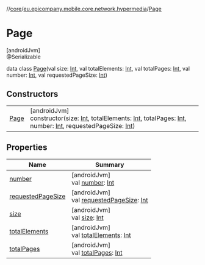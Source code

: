 //[core](../../../index.md)/[eu.epicompany.mobile.core.network.hypermedia](../index.md)/[Page](index.md)

# Page

[androidJvm]\
@Serializable

data class [Page](index.md)(val size: [Int](https://kotlinlang.org/api/latest/jvm/stdlib/kotlin/-int/index.html), val totalElements: [Int](https://kotlinlang.org/api/latest/jvm/stdlib/kotlin/-int/index.html), val totalPages: [Int](https://kotlinlang.org/api/latest/jvm/stdlib/kotlin/-int/index.html), val number: [Int](https://kotlinlang.org/api/latest/jvm/stdlib/kotlin/-int/index.html), val requestedPageSize: [Int](https://kotlinlang.org/api/latest/jvm/stdlib/kotlin/-int/index.html))

## Constructors

| | |
|---|---|
| [Page](-page.md) | [androidJvm]<br>constructor(size: [Int](https://kotlinlang.org/api/latest/jvm/stdlib/kotlin/-int/index.html), totalElements: [Int](https://kotlinlang.org/api/latest/jvm/stdlib/kotlin/-int/index.html), totalPages: [Int](https://kotlinlang.org/api/latest/jvm/stdlib/kotlin/-int/index.html), number: [Int](https://kotlinlang.org/api/latest/jvm/stdlib/kotlin/-int/index.html), requestedPageSize: [Int](https://kotlinlang.org/api/latest/jvm/stdlib/kotlin/-int/index.html)) |

## Properties

| Name | Summary |
|---|---|
| [number](number.md) | [androidJvm]<br>val [number](number.md): [Int](https://kotlinlang.org/api/latest/jvm/stdlib/kotlin/-int/index.html) |
| [requestedPageSize](requested-page-size.md) | [androidJvm]<br>val [requestedPageSize](requested-page-size.md): [Int](https://kotlinlang.org/api/latest/jvm/stdlib/kotlin/-int/index.html) |
| [size](size.md) | [androidJvm]<br>val [size](size.md): [Int](https://kotlinlang.org/api/latest/jvm/stdlib/kotlin/-int/index.html) |
| [totalElements](total-elements.md) | [androidJvm]<br>val [totalElements](total-elements.md): [Int](https://kotlinlang.org/api/latest/jvm/stdlib/kotlin/-int/index.html) |
| [totalPages](total-pages.md) | [androidJvm]<br>val [totalPages](total-pages.md): [Int](https://kotlinlang.org/api/latest/jvm/stdlib/kotlin/-int/index.html) |
